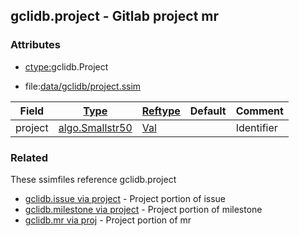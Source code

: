 ## gclidb.project - Gitlab project mr


### Attributes
<a href="#attributes"></a>
<!-- dev.mdmark  mdmark:MDSECTION  state:BEG_AUTO  param:Attributes -->
* [ctype:](/txt/ssimdb/dmmeta/ctype.md)gclidb.Project

* file:[data/gclidb/project.ssim](/data/gclidb/project.ssim)

|Field|[Type](/txt/ssimdb/dmmeta/ctype.md)|[Reftype](/txt/ssimdb/dmmeta/reftype.md)|Default|Comment|
|---|---|---|---|---|
|project|[algo.Smallstr50](/txt/protocol/algo/README.md#algo-smallstr50)|[Val](/txt/exe/amc/reftypes.md#val)||Identifier|

<!-- dev.mdmark  mdmark:MDSECTION  state:END_AUTO  param:Attributes -->

### Related
<a href="#related"></a>
<!-- dev.mdmark  mdmark:MDSECTION  state:BEG_AUTO  param:Related -->
These ssimfiles reference gclidb.project

* [gclidb.issue via project](/txt/ssimdb/gclidb/issue.md) - Project portion of issue 
* [gclidb.milestone via project](/txt/ssimdb/gclidb/milestone.md) - Project portion of milestone 
* [gclidb.mr via proj](/txt/ssimdb/gclidb/mr.md) - Project portion of mr 

<!-- dev.mdmark  mdmark:MDSECTION  state:END_AUTO  param:Related -->

